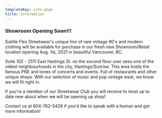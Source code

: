 ```yaml
---
templateKey: info-page
title: Information
---
```

### Showroom Opening Soon!!!

Subtle Flex Streetwear's unique line of rare vintage 90's and modern clothing will be available for purchase in our fresh new Showroom/Retail location opening Aug. 1st, 2021 in beautiful Vancouver, BC. 

Suite 102 - 2511 East Hastings St. on the second floor over sees one of the oldest neighbourhoods in the city, Hastings/Sunrise. This area hosts the famous PNE and tones of concerts and events. Full of restaurants and other unique shops. With our selection of music and pop vintage wear, we know we will fit right in.

If you're a member of our Streetwear Club you will receive to most up to date new about when we will be opening up shop!

Contact us at 604-762-5428 if you'd like to speak with a human and get more information!